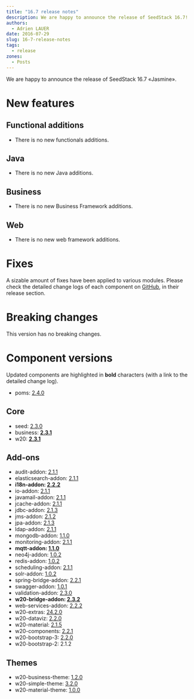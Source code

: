 ```yaml
---
title: "16.7 release notes"
description: We are happy to announce the release of SeedStack 16.7!
authors:
  - Adrien LAUER
date: 2016-07-29
slug: 16-7-release-notes
tags:
  - release
zones:
  - Posts
---
```


We are happy to announce the release of SeedStack 16.7 «Jasmine». 


# New features

## Functional additions

* There is no new functionals additions.

## Java

* There is no new Java additions.

## Business
 
* There is no new Business Framework additions.

## Web

* There is no new web framework additions.

# Fixes

A sizable amount of fixes have been applied to various modules. Please check the detailed change logs of each component
on [GitHub](https://github.com/seedstack), in their release section.

# Breaking changes

This version has no breaking changes. 

# Component versions

Updated components are highlighted in **bold** characters (with a link to the detailed change log).

* poms: [2.4.0](https://github.com/seedstack/poms/releases/tag/v2.4.0)

## Core

* seed: [2.3.0](https://github.com/seedstack/seed/releases/tag/v2.3.0)
* business: **[2.3.1](https://github.com/seedstack/business/releases/tag/v2.3.1)**
* w20: **[2.3.1](https://github.com/seedstack/w20/releases/tag/v2.3.1)**

## Add-ons

* audit-addon: [2.1.1](https://github.com/seedstack/audit-addon/releases/tag/v2.1.1)
* elasticsearch-addon: [2.1.1](https://github.com/seedstack/elasticsearch-addon/releases/tag/v2.1.1)
* **i18n-addon: [2.2.2](https://github.com/seedstack/i18n-addon/releases/tag/v2.2.2)**
* io-addon: [2.1.1](https://github.com/seedstack/io-addon/releases/tag/v2.1.1)
* javamail-addon: [2.1.1](https://github.com/seedstack/javamail-addon/releases/tag/v2.1.1)
* jcache-addon: [2.1.1](https://github.com/seedstack/jcache-addon/releases/tag/v2.1.1)
* jdbc-addon: [2.1.3](https://github.com/seedstack/jdbc-addon/releases/tag/v2.1.3)
* jms-addon: [2.1.2](https://github.com/seedstack/jms-addon/releases/tag/v2.1.2)
* jpa-addon: [2.1.3](https://github.com/seedstack/jpa-addon/releases/tag/v2.1.3)
* ldap-addon: [2.1.1](https://github.com/seedstack/ldap-addon/releases/tag/v2.1.1)
* mongodb-addon: [1.1.0](https://github.com/seedstack/mongodb-addon/releases/tag/v1.1.0)
* monitoring-addon: [2.1.1](https://github.com/seedstack/monitoring-addon/releases/tag/v2.1.1)
* **mqtt-addon: [1.1.0](https://github.com/seedstack/mqtt-addon/releases/tag/v1.1.0)**
* neo4j-addon: [1.0.2](https://github.com/seedstack/neo4j-addon/releases/tag/v1.0.2)
* redis-addon: [1.0.2](https://github.com/seedstack/redis-addon/releases/tag/v1.0.2)
* scheduling-addon: [2.1.1](https://github.com/seedstack/scheduling-addon/releases/tag/v2.1.1)
* solr-addon: [1.0.2](https://github.com/seedstack/solr-addon/releases/tag/v1.0.2)
* spring-bridge-addon: [2.2.1](https://github.com/seedstack/spring-bridge-addon/releases/tag/v2.2.1)
* swagger-addon: [1.0.1](https://github.com/seedstack/swagger-addon/releases/tag/v1.0.1)
* validation-addon: [2.3.0](https://github.com/seedstack/validation-addon/releases/tag/v2.3.0)
* **w20-bridge-addon: [2.3.2](https://github.com/seedstack/w20-bridge-addon/releases/tag/v2.3.2)**
* web-services-addon: [2.2.2](https://github.com/seedstack/web-services-addon/releases/tag/v2.2.2)
* w20-extras: [24.2.0](https://github.com/seedstack/w20-extras/releases/tag/v2.2.0)
* w20-dataviz: [2.2.0](https://github.com/seedstack/w20-dataviz/releases/tag/v2.2.0)
* w20-material: [2.1.5](https://github.com/seedstack/w20-material/releases/tag/v2.1.5)
* w20-components: [2.2.1](https://github.com/seedstack/w20-components/releases/tag/v2.2.1)
* w20-bootstrap-3: [2.2.0](https://github.com/seedstack/w20-bootstrap-3/releases/tag/v2.2.0)
* w20-bootstrap-2: 2.1.2

## Themes

* w20-business-theme: [1.2.0](https://github.com/seedstack/w20-business-theme/releases/tag/v1.2.0)
* w20-simple-theme: [3.2.0](https://github.com/seedstack/w20-simple-theme/releases/tag/v3.2.0)
* w20-material-theme: [1.0.0](https://github.com/seedstack/w20-material-theme/releases/tag/v1.0.0)
